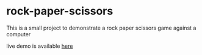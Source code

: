 # rock-paper-scissors

This is a small project to demonstrate a rock paper scissors game against a computer

live demo is available <a href="https://abir364.github.io/rock-paper-scissors/">here<a>
